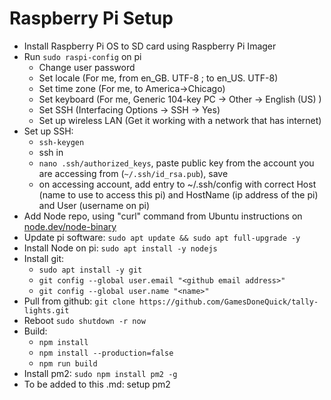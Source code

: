 # Raspberry Pi Setup

-   Install Raspberry Pi OS to SD card using Raspberry Pi Imager
-   Run `sudo raspi-config` on pi
    -   Change user password
    -   Set locale (For me, from en_GB. UTF-8 ; to en_US. UTF-8)
    -   Set time zone (For me, to America->Chicago)
    -   Set keyboard (For me, Generic 104-key PC -> Other -> English (US) )
    -   Set SSH (Interfacing Options -> SSH -> Yes)
    -   Set up wireless LAN (Get it working with a network that has internet)
-   Set up SSH:
    -   `ssh-keygen`
    -   ssh in
    -   `nano .ssh/authorized_keys`, paste public key from the account you are accessing from (`~/.ssh/id_rsa.pub`), save
    -   on accessing account, add entry to ~/.ssh/config with correct Host (name to use to access this pi) and HostName (ip address of the pi) and User (username on pi)
-   Add Node repo, using "curl" command from Ubuntu instructions on [node.dev/node-binary](https://node.dev/node-binary)
-   Update pi software: `sudo apt update && sudo apt full-upgrade -y`
-   Install Node on pi: `sudo apt install -y nodejs`
-   Install git:
    -   `sudo apt install -y git`
    -   `git config --global user.email "<github email address>"`
    -   `git config --global user.name "<name>"`
-   Pull from github: `git clone https://github.com/GamesDoneQuick/tally-lights.git`
-   Reboot `sudo shutdown -r now`
-   Build:
    -   `npm install`
    -   `npm install --production=false`
    -   `npm run build`
-   Install pm2: `sudo npm install pm2 -g`
-   To be added to this .md: setup pm2
